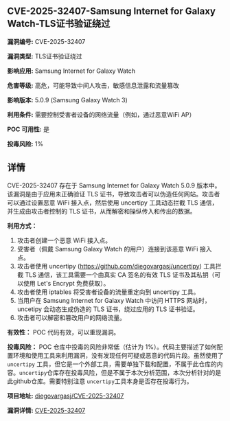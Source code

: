 ## CVE-2025-32407-Samsung Internet for Galaxy Watch-TLS证书验证绕过

**漏洞编号:** CVE-2025-32407

**漏洞类型:** TLS证书验证绕过

**影响应用:** Samsung Internet for Galaxy Watch

**危害等级:** 高危，可能导致中间人攻击，敏感信息泄露和流量篡改

**影响版本:** 5.0.9 (Samsung Galaxy Watch 3)

**利用条件:** 需要控制受害者设备的网络流量（例如，通过恶意WiFi AP）

**POC 可用性:** 是

**投毒风险:** 1%

## 详情

CVE-2025-32407 存在于 Samsung Internet for Galaxy Watch 5.0.9 版本中。该漏洞是由于应用未正确验证 TLS 证书，导致攻击者可以伪造任何网站。攻击者可以通过设置恶意 WiFi 接入点，然后使用 uncertipy 工具动态拦截 TLS 通信，并生成由攻击者控制的 TLS 证书，从而解密和操纵传入和传出的数据。

**利用方式：**
1.  攻击者创建一个恶意 WiFi 接入点。
2.  受害者（佩戴 Samsung Galaxy Watch 的用户）连接到该恶意 WiFi 接入点。
3.  攻击者使用 uncertipy (https://github.com/diegovargasj/uncertipy) 工具拦截 TLS 通信，该工具需要一个由真实 CA 签名的有效 TLS 证书及其私钥（可以使用 Let's Encrypt 免费获取）。
4.  攻击者使用 iptables 将受害者设备的流量重定向到 uncertipy 工具。
5.  当用户在 Samsung Internet for Galaxy Watch 中访问 HTTPS 网站时， uncetipy 会动态生成伪造的 TLS 证书，绕过应用的 TLS 证书验证。
6.  攻击者可以解密和篡改用户的网络流量。

**有效性：**
POC 代码有效，可以重现漏洞。

**投毒风险：**
POC 仓库中投毒的风险非常低（估计为 1%）。代码主要描述了如何配置环境和使用工具来利用漏洞，没有发现任何可疑或恶意的代码片段。虽然使用了 `uncertipy` 工具，但它是一个外部工具，需要单独下载和配置，不属于此仓库的内容。`uncertipy`仓库存在投毒风险，但是不属于本次分析范围，本次分析针对的是此github仓库。需要特别注意 `uncertipy`工具本身是否存在投毒行为。


**项目地址:** [diegovargasj/CVE-2025-32407](https://github.com/diegovargasj/CVE-2025-32407)

**漏洞详情:** [CVE-2025-32407](https://nvd.nist.gov/vuln/detail/CVE-2025-32407)